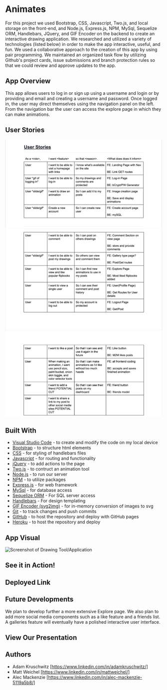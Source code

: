 # Animates

For this project we used Bootstrap, CSS, Javascript, Two.js, and local storage on the front-end, and Node.js, Express.js, NPM, MySql, Sequelize ORM, Handlebars, JQuery, and GIF Encoder on the backend to create an interactive drawing application. We researched and utilized a variety of technologies (listed below) in order to make the app interactive, useful, and fun. We used a collaborative approach to the creation of this app by using pair programming. We maintained an organized task flow by utilizing Github's project cards, issue submissions and branch protection rules so that we could review and approve updates to the app.

## App Overview

This app allows users to log in or sign up using a username and login or by providing and email and creating a username and password. Once logged in, the user may direct themselves using the navigation panel on the left. From the navigation bar the user can access the explore page in which they can make animations. 

## User Stories

<img src="/images/userstory1.png" alt="Screenshot of User Stories">  
<img src="/images/userstory2.png" alt="Screenshot of User Stories">  
<img src="/images/userstory3.png" alt="Screenshot of User Stories">  

## Built With

* [Visual Studio Code](https://code.visualstudio.com/) - to create and modify the code on my local device
* [Bootstrap](https://getbootstrap.com/) - to structure html elements
* [CSS](https://developer.mozilla.org/en-US/docs/Web/CSS) - for styling of handlebars files
* [Javascript](https://www.javascript.com/) - for routing and functionality
* [jQuery](https://jquery.com/) - to add actions to the page
* [Two.js](https://two.js.org/) - to contruct an animation tool
* [Node.js](https://nodejs.org/en/) - to run our server
* [NPM](https://www.npmjs.com/) - to utilize packages
* [Express.js](https://expressjs.com/) - for web framework
* [MySql](https://www.mysql.com/) - for database access
* [Sequelize ORM](https://sequelize.org/) - For SQL server access
* [Handlebars](https://handlebarsjs.com/) - For design templating
* [GIF Encoder (svg2img)](https://www.npmjs.com/package/svg2img) - for in-memory conversion of images to svg
* [Git](https://git-scm.com/) - to track changes and push commits
* [GitHub](github.com) - to host the repository and deploy with GitHub pages
* [Heroku](Heroku.com) - to host the repository and deploy 

## App Visual

<img src="" alt="Screenshot of Drawing Tool/Application"> 

## See it in Action!



## Deployed Link



## Future Developments

We plan to develop further a more extensive Explore page. We also plan to add more social media components such as a like feature and a friends list. A galleries feature will eventually have a polished interactive user interface. 

## View Our Presentation



## Authors

* Adam Kruschwitz [https://www.linkedin.com/in/adamkruschwitz/]
* Matt Weichel [https://www.linkedin.com/in/mattweichel/]
* Alec Mackenzie [https://www.linkedin.com/in/alec-mackenzie-5119a5b8/]
